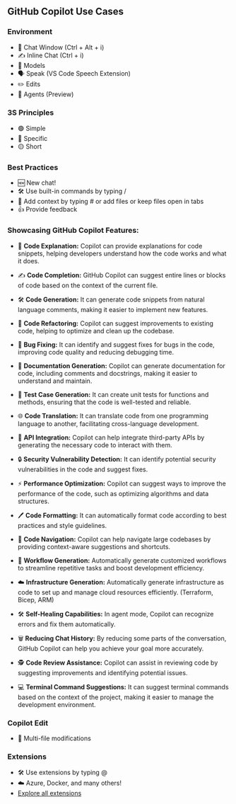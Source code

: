 ## GitHub Copilot Use Cases

### Environment
- 💬 Chat Window (Ctrl + Alt + i)
- ✍️ Inline Chat (Ctrl + i)
- 🧠 Models
- 🗣️ Speak (VS Code Speech Extension)
- ✏️ Edits
- 🤖 Agents (Preview)

### 3S Principles
- 🟢 Simple
- 🔵 Specific
- 🟡 Short

### Best Practices
- 🆕 New chat!
- 🛠️ Use built-in commands by typing /
- 📝 Add context by typing # or add files or keep files open in tabs
- 👍 Provide feedback

### Showcasing GitHub Copilot Features:
- 📝 **Code Explanation:** Copilot can provide explanations for code snippets, helping developers understand how the code works and what it does.
- ✍️ **Code Completion:** GitHub Copilot can suggest entire lines or blocks of code based on the context of the current file.
- 🛠️ **Code Generation:** It can generate code snippets from natural language comments, making it easier to implement new features.
- 🔄 **Code Refactoring:** Copilot can suggest improvements to existing code, helping to optimize and clean up the codebase.
- 🐞 **Bug Fixing:** It can identify and suggest fixes for bugs in the code, improving code quality and reducing debugging time.
- 📄 **Documentation Generation:** Copilot can generate documentation for code, including comments and docstrings, making it easier to understand and maintain.
- 🧪 **Test Case Generation:** It can create unit tests for functions and methods, ensuring that the code is well-tested and reliable.
- 🌐 **Code Translation:** It can translate code from one programming language to another, facilitating cross-language development.
- 🔌 **API Integration:** Copilot can help integrate third-party APIs by generating the necessary code to interact with them.
- 🔒 **Security Vulnerability Detection:** It can identify potential security vulnerabilities in the code and suggest fixes.
- ⚡ **Performance Optimization:** Copilot can suggest ways to improve the performance of the code, such as optimizing algorithms and data structures.
- 🖊️ **Code Formatting:** It can automatically format code according to best practices and style guidelines.
- 🧭 **Code Navigation:** Copilot can help navigate large codebases by providing context-aware suggestions and shortcuts.
- 🔄 **Workflow Generation:** Automatically generate customized workflows to streamline repetitive tasks and boost development efficiency.
- ☁️ **Infrastructure Generation:** Automatically generate infrastructure as code to set up and manage cloud resources efficiently. (Terraform, Bicep, ARM)

- 🛠️ **Self-Healing Capabilities:** In agent mode, Copilot can recognize errors and fix them automatically.
- 🗑️ **Reducing Chat History:** By reducing some parts of the conversation, GitHub Copilot can help you achieve your goal more accurately.
- 🕵️ **Code Review Assistance:** Copilot can assist in reviewing code by suggesting improvements and identifying potential issues.
- 💻 **Terminal Command Suggestions:** It can suggest terminal commands based on the context of the project, making it easier to manage the development environment.

### Copilot Edit
- 📝 Multi-file modifications

### Extensions
- 🛠️ Use extensions by typing @
- ☁️ Azure, Docker, and many others!
- [Explore all extensions](https://github.com/marketplace?type=apps&copilot_app=true)